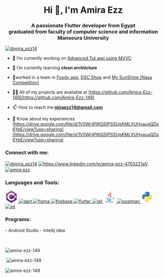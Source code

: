 <h1 align="center">Hi 👋, I'm Amira Ezz</h1>
<h3 align="center">A passionate Flutter developer from Egypt <br> graduated from faculty of computer science and information Mansoura University</h3>



<p align="left"> <a href="https://twitter.com/@mira_ezz14" target="blank"><img src="https://img.shields.io/twitter/follow/@mira_ezz14?logo=twitter&style=for-the-badge" alt="@mira_ezz14" /></a> </p>

- 🔭 I’m currently working on [Advanced Tut app using MVVC](https://github.com/Amira-Ezz-149/advanced_tut_app)

- 🌱 I’m currently learning **clean archticture**

- 👯worked in a team in [Foody app](https://github.com/Amira-Ezz-149/Foody), [DSC Shop](https://github.com/El-Helbawy-M/Dsc_Shop) and [My SunShine [Nasa Competition]](https://github.com/Amira-Ezz-149/my_sunshine)


- 👨‍💻 All of my projects are available at [https://github.com/Amira-Ezz-149](https://github.com/Amira-Ezz-149)

- 📫 How to reach me **miraezz14@gmail.com**

- 📄 Know about my experiences [https://drive.google.com/file/d/1VSWr4fWQSIPSSUgKMLVUHyaugQDs6YeE/view?usp=sharing](https://drive.google.com/file/d/1VSWr4fWQSIPSSUgKMLVUHyaugQDs6YeE/view?usp=sharing)

<h3 align="left">Connect with me:</h3>

<p align="left">
<a href="https://twitter.com/@mira_ezz14" target="blank"><img align="center" src="https://raw.githubusercontent.com/rahuldkjain/github-profile-readme-generator/master/src/images/icons/Social/twitter.svg" alt="@mira_ezz14" height="30" width="40" /></a>
<a href="https://linkedin.com/in/https://www.linkedin.com/in/amira-ezz-4763221a1/" target="blank"><img align="center" src="https://raw.githubusercontent.com/rahuldkjain/github-profile-readme-generator/master/src/images/icons/Social/linked-in-alt.svg" alt="https://www.linkedin.com/in/amira-ezz-4763221a1/" height="30" width="40" /></a>
<a href="https://fb.com/amira ezz" target="blank"><img align="center" src="https://raw.githubusercontent.com/rahuldkjain/github-profile-readme-generator/master/src/images/icons/Social/facebook.svg" alt="amira ezz" height="30" width="40" /></a>
</p>

<h3 align="left">Languages and Tools:</h3>

<p align="left"> <a href="https://www.w3schools.com/cs/" target="_blank" rel="noreferrer"> <img src="https://raw.githubusercontent.com/devicons/devicon/master/icons/csharp/csharp-original.svg" alt="csharp" width="40" height="40"/> </a> <a href="https://dart.dev" target="_blank" rel="noreferrer"> <img src="https://www.vectorlogo.zone/logos/dartlang/dartlang-icon.svg" alt="dart" width="40" height="40"/> </a> <a href="https://www.figma.com/" target="_blank" rel="noreferrer"> <img src="https://www.vectorlogo.zone/logos/figma/figma-icon.svg" alt="figma" width="40" height="40"/> </a> <a href="https://firebase.google.com/" target="_blank" rel="noreferrer"> <img src="https://www.vectorlogo.zone/logos/firebase/firebase-icon.svg" alt="firebase" width="40" height="40"/> </a> <a href="https://flutter.dev" target="_blank" rel="noreferrer"> <img src="https://www.vectorlogo.zone/logos/flutterio/flutterio-icon.svg" alt="flutter" width="40" height="40"/> </a> <a href="https://git-scm.com/" target="_blank" rel="noreferrer"> <img src="https://www.vectorlogo.zone/logos/git-scm/git-scm-icon.svg" alt="git" width="40" height="40"/> </a> <a href="https://www.java.com" target="_blank" rel="noreferrer"> <img src="https://raw.githubusercontent.com/devicons/devicon/master/icons/java/java-original.svg" alt="java" width="40" height="40"/> </a> <a href="https://postman.com" target="_blank" rel="noreferrer"> <img src="https://www.vectorlogo.zone/logos/getpostman/getpostman-icon.svg" alt="postman" width="40" height="40"/> </a> <a href="https://www.python.org" target="_blank" rel="noreferrer"> <img src="https://raw.githubusercontent.com/devicons/devicon/master/icons/python/python-original.svg" alt="python" width="40" height="40"/> </a> <a href="https://www.adobe.com/products/xd.html" target="_blank" rel="noreferrer"> <img src="https://cdn.worldvectorlogo.com/logos/adobe-xd.svg" alt="xd" width="40" height="40"/> </a> </p>

<h3 align="left">Programs:</h3>
- Android Studio
- Intellij idea
<br>
<br>
<br>


<p><img align="left" src="https://github-readme-stats.vercel.app/api/top-langs?username=amira-ezz-149&show_icons=true&locale=en&layout=compact" alt="amira-ezz-149" /></p>
<br>
<p>&nbsp;<img align="center" src="https://github-readme-stats.vercel.app/api?username=amira-ezz-149&show_icons=true&locale=en" alt="amira-ezz-149" /></p>

<p><img align="center" src="https://github-readme-streak-stats.herokuapp.com/?user=amira-ezz-149&" alt="amira-ezz-149" /></p>
